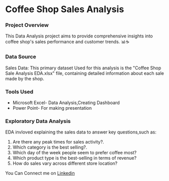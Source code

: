  # Coffee Shop Sales Analysis

 ### Project Overview

 This Data Analysis project aims to provide comprehensive insights into coffee shop's sales performance and customer trends. 📊☕️

 ### Data Source

 Sales Data: This primary dataset Used for this analysis is the "Coffee Shop Sale Analysis EDA.xlsx" file, containing detailed information about each sale made by the shop.

 ### Tools Used

 - Microsoft Excel- Data Analysis,Creating Dashboard
 - Power Point- For making presentation

 ### Exploratory Data Analysis

 EDA invloved explaining the sales data to answer key questions,such as:
 1. Are there any peak times for sales activity?.
 2. Which category is the best selling?.
 3. Which day of the week people seem to prefer coffee most? 
 4. Which product type is the best-selling in terms of revenue?
 5. How do sales vary across different store location?



You Can Connect me on [Linkedin](www.linkedin.com/in/anujakarande)





 
